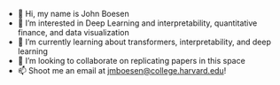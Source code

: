 - 👋 Hi, my name is John Boesen
- 👀 I’m interested in Deep Learning and interpretability, quantitative finance, and data visualization
- 🌱 I’m currently learning about transformers, interpretability, and deep learning
- 💞️ I’m looking to collaborate on replicating papers in this space
- 📫 Shoot me an email at jmboesen@college.harvard.edu!
<!---
jboesen/jboesen is a ✨ special ✨ repository because its `README.md` (this file) appears on your GitHub profile.
You can click the Preview link to take a look at your changes.
--->
